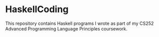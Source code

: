 # HaskellCoding

This repository contains Haskell programs I wrote as part of my CS252 Advanced Programming Language Principles coursework.
